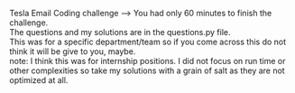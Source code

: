 Tesla Email Coding challenge --> You had only 60 minutes to finish the challenge.  
The questions and my solutions are in the questions.py file.  
This was for a specific department/team so if you come across this do not think it will be give to you, maybe.  
note: I think this was for internship positions. I did not focus on run time or other complexities so take my solutions with a grain of salt as they are not optimized at all.  
